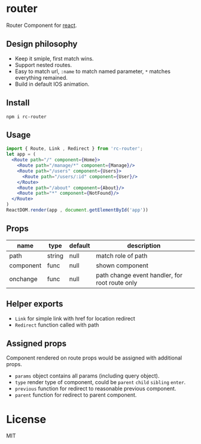 # router

Router Component for [react](https://facebook.github.io/react/).

## Design philosophy

* Keep it smiple, first match wins.
* Support nested routes.
* Easy to match url, `:name` to match named parameter, `*` matches everything remained.
* Build in default IOS animation.

## Install

    npm i rc-router

## Usage

``` jsx
import { Route, Link , Redirect } from 'rc-router';
let app = (
  <Route path="/" component={Home}>
    <Route path="/manage/*" component={Manage}/>
    <Route path="/users" component={Users}>
      <Route path="/users/:id" component={User}/>
    </Route>
    <Route path="/about" component={About}/>
    <Route path="*" component={NotFound}/>
  </Route>
)
ReactDOM.render(app , document.getElementById('app'))
```

## Props

name   | type   | default    | description
-------| ------ | ---------- | ------------
path   | string | null       | match role of path
component   | func | null    | shown component
onchange | func | null | path change event handler, for root route only

## Helper exports

* `Link` for simple link with href for location redirect
* `Redirect` function called with path

## Assigned props

Component rendered on route props would be assigned with additional props.

* `params` object contains all params (including query object).
* `type` render type of component, could be `parent` `child` `sibling` `enter`.
* `previous` function for redirect to reasonable previous component.
* `parent` function for redirect to parent component.

# License

MIT
